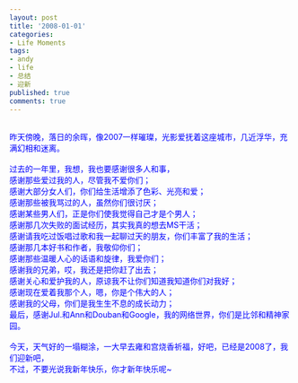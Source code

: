 ```yaml
---
layout: post
title: '2008-01-01'
categories:
- Life Moments
tags:
- andy
- life
- 总结
- 迎新
published: true
comments: true
---
```

<p><div><font color="#0000ff"><br />昨天傍晚，落日的余晖，像2007一样璀璨，光影爱抚着这座城市，几近浮华，充满幻相和迷离。<br /><br />过去的一年里，我想，我也要感谢很多人和事，<br />感谢那些爱过我的人，尽管我不爱你们；<br />感谢大部分女人们，你们给生活增添了色彩、光亮和爱；<br />感谢那些被我骂过的人，虽然你们很讨厌；<br />感谢某些男人们，正是你们使我觉得自己才是个男人；<br />感谢那几次失败的面试经历，其实我真的想去MS干活；<br />感谢请我吃过饭唱过歌和我一起聊过天的朋友，你们丰富了我的生活；<br />感谢那几本好书和作者，我敬仰你们；<br />感谢那些温暖人心的话语和旋律，我爱你们；<br />感谢我的兄弟，哎，我还是把你赶了出去；<br />感谢关心和爱护我的人，原谅我不让你们知道我知道你们对我好；<br />感谢现在爱着我那个人，嗯，你是个伟大的人；<br />感谢我的父母，你们是我生生不息的成长动力；<br />最后，感谢Jul.和Ann和Douban和Google，我的网络世界，你们是比邻和精神家园。<br /><br />今天，天气好的一塌糊涂，一大早去雍和宫烧香祈福，好吧，已经是2008了，我们迎新吧，<br />不过，不要光说我新年快乐，你才新年快乐呢~<br /> </font></div></p>

